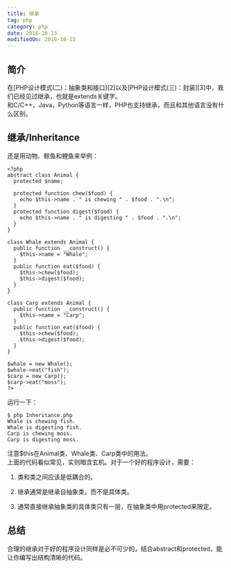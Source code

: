 ```yaml
---
title: 继承
tag: php
category: php
date: 2016-10-13
modifiedOn: 2016-10-13
---
```


## 简介

在[PHP设计模式(二)：抽象类和接口][2]以及[PHP设计模式(三)：封装][3]中，我们已经见过继承，也就是extends关键字。  
和C/C++，Java，Python等语言一样，PHP也支持继承，而且和其他语言没有什么区别。

## 继承/Inheritance

还是用动物、鲸鱼和鲤鱼来举例：

    
    
    <?php
    abstract class Animal {
      protected $name;
    
      protected function chew($food) {
        echo $this->name . " is chewing " . $food . ".\n";
      }
      protected function digest($food) {
        echo $this->name . " is digesting " . $food . ".\n";
      }
    }
    
    class Whale extends Animal {
      public function __construct() {
        $this->name = "Whale";
      }
      public function eat($food) {
        $this->chew($food);
        $this->digest($food);
      }
    }
    
    class Carp extends Animal {
      public function __construct() {
        $this->name = "Carp";
      }
      public function eat($food) {
        $this->chew($food);
        $this->digest($food);
      }
    }
    
    $whale = new Whale();
    $whale->eat("fish");
    $carp = new Carp();
    $carp->eat("moss");
    ?>

运行一下：

    
    
    $ php Inheritance.php
    Whale is chewing fish.
    Whale is digesting fish.
    Carp is chewing moss.
    Carp is digesting moss.

注意$this在Animal类、Whale类、Carp类中的用法。  
上面的代码看似常见，实则暗含玄机。对于一个好的程序设计，需要：

  1. 类和类之间应该是低耦合的。

  2. 继承通常是继承自抽象类，而不是具体类。

  3. 通常直接继承抽象类的具体类只有一层，在抽象类中用protected来限定。

## 总结

合理的继承对于好的程序设计同样是必不可少的，结合abstract和protected，能让你编写出结构清晰的代码。
